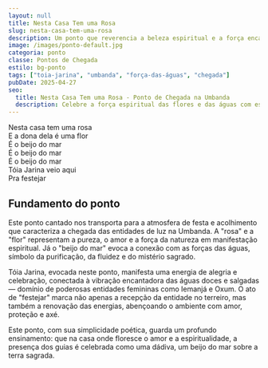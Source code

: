 ```yaml
---
layout: null
title: Nesta Casa Tem uma Rosa
slug: nesta-casa-tem-uma-rosa
description: Um ponto que reverencia a beleza espiritual e a força encantadora das águas e das flores sagradas.
image: /images/ponto-default.jpg
categoria: ponto
classe: Pontos de Chegada
estilo: bg-ponto
tags: ["toia-jarina", "umbanda", "força-das-águas", "chegada"]
pubDate: 2025-04-27
seo:
  title: Nesta Casa Tem uma Rosa - Ponto de Chegada na Umbanda
  description: Celebre a força espiritual das flores e das águas com este ponto de chegada de Tóia Jarina, carregado de energia encantadora e acolhedora.
---
```


Nesta casa tem uma rosa  
E a dona dela é uma flor  
É o beijo do mar  
É o beijo do mar  
É o beijo do mar  
Tóia Jarina veio aqui  
Pra festejar  

## Fundamento do ponto

Este ponto cantado nos transporta para a atmosfera de festa e acolhimento que caracteriza a chegada das entidades de luz na Umbanda. A "rosa" e a "flor" representam a pureza, o amor e a força da natureza em manifestação espiritual. Já o "beijo do mar" evoca a conexão com as forças das águas, símbolo da purificação, da fluidez e do mistério sagrado.

Tóia Jarina, evocada neste ponto, manifesta uma energia de alegria e celebração, conectada à vibração encantadora das águas doces e salgadas — domínio de poderosas entidades femininas como Iemanjá e Oxum. O ato de "festejar" marca não apenas a recepção da entidade no terreiro, mas também a renovação das energias, abençoando o ambiente com amor, proteção e axé.

Este ponto, com sua simplicidade poética, guarda um profundo ensinamento: que na casa onde floresce o amor e a espiritualidade, a presença dos guias é celebrada como uma dádiva, um beijo do mar sobre a terra sagrada.
